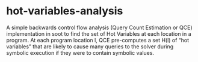 # hot-variables-analysis

A simple backwards control flow analysis (Query Count Estimation or QCE) implementation in soot to find the set of Hot Variables at each location in a program. At each program location l, QCE pre-computes a set H(l) of “hot variables” that are likely to cause many queries to the solver during symbolic execution if they were to contain symbolic values.
